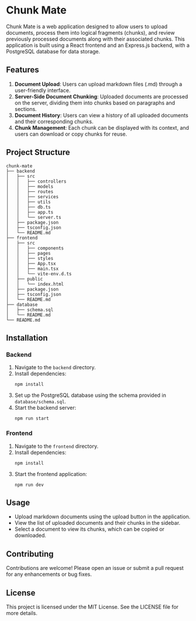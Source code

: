 # Chunk Mate

Chunk Mate is a web application designed to allow users to upload documents, process them into logical fragments (chunks), and review previously processed documents along with their associated chunks. This application is built using a React frontend and an Express.js backend, with a PostgreSQL database for data storage.

## Features

1. **Document Upload**: Users can upload markdown files (.md) through a user-friendly interface.
2. **Server-Side Document Chunking**: Uploaded documents are processed on the server, dividing them into chunks based on paragraphs and sections.
3. **Document History**: Users can view a history of all uploaded documents and their corresponding chunks.
4. **Chunk Management**: Each chunk can be displayed with its context, and users can download or copy chunks for reuse.

## Project Structure

```
chunk-mate
├── backend
│   ├── src
│   │   ├── controllers
│   │   ├── models
│   │   ├── routes
│   │   ├── services
│   │   ├── utils
│   │   ├── db.ts
│   │   ├── app.ts
│   │   └── server.ts
│   ├── package.json
│   ├── tsconfig.json
│   └── README.md
├── frontend
│   ├── src
│   │   ├── components
│   │   ├── pages
│   │   ├── styles
│   │   ├── App.tsx
│   │   ├── main.tsx
│   │   └── vite-env.d.ts
│   ├── public
│   │   └── index.html
│   ├── package.json
│   ├── tsconfig.json
│   └── README.md
├── database
│   ├── schema.sql
│   └── README.md
└── README.md
```

## Installation

### Backend

1. Navigate to the `backend` directory.
2. Install dependencies:
   ```
   npm install
   ```
3. Set up the PostgreSQL database using the schema provided in `database/schema.sql`.
4. Start the backend server:
   ```
   npm run start
   ```

### Frontend

1. Navigate to the `frontend` directory.
2. Install dependencies:
   ```
   npm install
   ```
3. Start the frontend application:
   ```
   npm run dev
   ```

## Usage

- Upload markdown documents using the upload button in the application.
- View the list of uploaded documents and their chunks in the sidebar.
- Select a document to view its chunks, which can be copied or downloaded.

## Contributing

Contributions are welcome! Please open an issue or submit a pull request for any enhancements or bug fixes.

## License

This project is licensed under the MIT License. See the LICENSE file for more details.